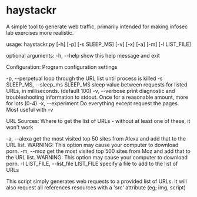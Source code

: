 # haystackr
A simple tool to generate web traffic, primarily intended for making infosec lab exercises more realistic.

usage: haystackr.py [-h] [-p] [-s SLEEP_MS] [-v] [-x] [-a] [-m] [-l LIST_FILE]

optional arguments:
  -h, --help            show this help message and exit

Configuration:
  Program configuration settings

  -p, --perpetual       loop through the URL list until process is killed
  -s SLEEP_MS, --sleep_ms SLEEP_MS
                        sleep value between requests for listed URLs, in
                        milliseconds. (default 100)
  -v, --verbose         print diagnostic and troubleshooting information to
                        stdout. Once for a reasonable amount, more for lots
                        (0-4)
  -x, --experiment      Do everything except request the pages. Most useful
                        with -v

URL Sources:
  Where to get the list of URLs - without at least one of these, it won't
  work

  -a, --alexa           get the most visited top 50 sites from Alexa and add
                        that to the URL list. WARNING: This option may cause
                        your computer to download porn.
  -m, --moz             get the most visited top 500 sites from Moz and add
                        that to the URL list. WARNING: This option may cause
                        your computer to download porn.
  -l LIST_FILE, --list_file LIST_FILE
                        specify a file to add to the list of URLs

This script simply generates web requests to a provided list of URLs. It will 
also request all references resources with a 'src' attribute (eg; img, script)
